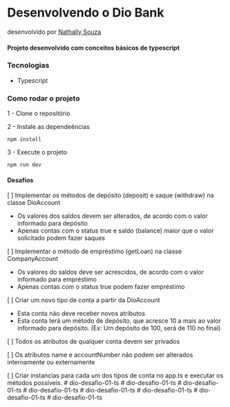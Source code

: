 # Desenvolvendo o Dio Bank
desenvolvido por [Nathally Souza](https://github.com/nathyts)

#### Projeto desenvolvido com conceitos básicos de typescript

### Tecnologias
- Typescript

### Como rodar o projeto

1 - Clone o repositório

2 - Instale as dependeências
    
    npm install

3 - Execute o projeto

    npm run dev

#### Desafios
[ ] Implementar os métodos de depósito (deposit) e saque (withdraw) na classe DioAccount
  - Os valores dos saldos devem ser alterados, de acordo com o valor informado para depósito
  - Apenas contas com o status true e saldo (balance) maior que o valor solicitado podem fazer saques

[ ] Implementar o método de empréstimo (getLoan) na classe CompanyAccount
  - Os valores do saldos deve ser acrescidos, de acordo com o valor informado para empréstimo
  - Apenas contas com o status true podem fazer empréstimo

[ ] Criar um novo tipo de conta a partir da DioAccount
  - Esta conta não deve receber novos atributos
  - Esta conta terá um método de depósito, que acresce 10 a mais ao valor informado para depósito. (Ex: Um depósito de 100, será de 110 no final)

[ ] Todos os atributos de qualquer conta devem ser privados

[ ] Os atributos name e accountNumber não podem ser alterados internamente ou externamente

[ ] Criar instancias para cada um dos tipos de conta no app.ts e executar os métodos possíveis.
#   d i o - d e s a f i o - 0 1 - t s 
 
 #   d i o - d e s a f i o - 0 1 - t s 
 
 #   d i o - d e s a f i o - 0 1 - t s 
 
 #   d i o - d e s a f i o - 0 1 - t s 
 
 #   d i o - d e s a f i o - 0 1 - t s 
 
 #   d i o - d e s a f i o - 0 1 - t s 
 
 #   d i o - d e s a f i o - 0 1 - t s 
 
 #   d i o - d e s a f i o - 0 1 - t s 
 
 